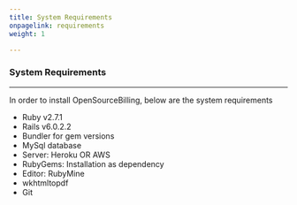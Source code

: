 ```yaml
---
title: System Requirements
onpagelink: requirements
weight: 1

---
```


### **System Requirements**
-------------------

In order to install OpenSourceBilling, below are the system requirements

- Ruby v2.7.1
- Rails v6.0.2.2
- Bundler for gem versions
- MySql database
- Server: Heroku OR AWS
- RubyGems: Installation as dependency
- Editor: RubyMine
- wkhtmltopdf
- Git
 
